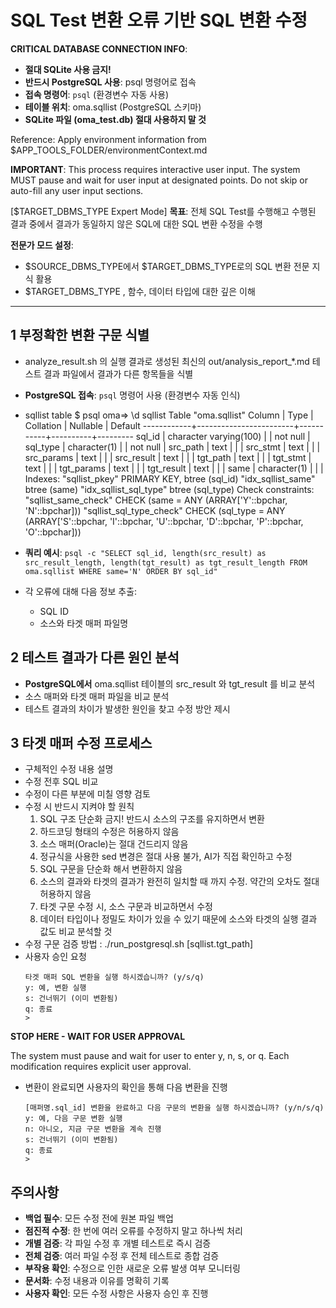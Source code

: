 # SQL Test 변환 오류 기반 SQL 변환 수정

**CRITICAL DATABASE CONNECTION INFO**:
- **절대 SQLite 사용 금지!** 
- **반드시 PostgreSQL 사용**: psql 명령어로 접속
- **접속 명령어**: `psql` (환경변수 자동 사용)
- **테이블 위치**: oma.sqllist (PostgreSQL 스키마)
- **SQLite 파일 (oma_test.db) 절대 사용하지 말 것**

Reference: Apply environment information from $APP_TOOLS_FOLDER/environmentContext.md

**IMPORTANT**: This process requires interactive user input. The system MUST pause and wait for user input at designated points. Do not skip or auto-fill any user input sections.

[$TARGET_DBMS_TYPE Expert Mode]
**목표**: 전체 SQL Test를 수행해고 수행된 결과 중에서 결과가 동일하지 않은 SQL에 대한 SQL 변환 수정을 수행

**전문가 모드 설정**:
- $SOURCE_DBMS_TYPE에서 $TARGET_DBMS_TYPE로의 SQL 변환 전문 지식 활용
- $TARGET_DBMS_TYPE , 함수, 데이터 타입에 대한 깊은 이해

---

## 1 부정확한 변환 구문 식별
- analyze_result.sh 의 실행 결과로 생성된 최신의 out/analysis_report_*.md 테스트 결과 파일에서 결과가 다른 항목들을 식별
- **PostgreSQL 접속**: `psql` 명령어 사용 (환경변수 자동 인식)
- sqllist table
$ psql
oma=> \d sqllist
                         Table "oma.sqllist"
   Column   |          Type          | Collation | Nullable | Default
------------+------------------------+-----------+----------+---------
 sql_id     | character varying(100) |           | not null |
 sql_type   | character(1)           |           | not null |
 src_path   | text                   |           |          |
 src_stmt   | text                   |           |          |
 src_params | text                   |           |          |
 src_result | text                   |           |          |
 tgt_path   | text                   |           |          |
 tgt_stmt   | text                   |           |          |
 tgt_params | text                   |           |          |
 tgt_result | text                   |           |          |
 same       | character(1)           |           |          |
Indexes:
    "sqllist_pkey" PRIMARY KEY, btree (sql_id)
    "idx_sqllist_same" btree (same)
    "idx_sqllist_sql_type" btree (sql_type)
Check constraints:
    "sqllist_same_check" CHECK (same = ANY (ARRAY['Y'::bpchar, 'N'::bpchar]))
    "sqllist_sql_type_check" CHECK (sql_type = ANY (ARRAY['S'::bpchar, 'I'::bpchar, 'U'::bpchar, 'D'::bpchar, 'P'::bpchar, 'O'::bpchar]))

- **쿼리 예시**: `psql -c "SELECT sql_id, length(src_result) as src_result_length, length(tgt_result) as tgt_result_length FROM oma.sqllist WHERE same='N' ORDER BY sql_id"`
- 각 오류에 대해 다음 정보 추출:
  - SQL ID
  - 소스와 타겟 매퍼 파일명

## 2 테스트 결과가 다른 원인 분석
- **PostgreSQL에서** oma.sqllist 테이블의 src_result 와 tgt_result 를 비교 분석
- 소스 매퍼와 타겟 매퍼 파일을 비교 분석
- 테스트 결과의 차이가 발생한 원인을 찾고 수정 방안 제시

## 3 타겟 매퍼 수정 프로세스
- 구체적인 수정 내용 설명
- 수정 전후 SQL 비교
- 수정이 다른 부분에 미칠 영향 검토
- 수정 시 반드시 지켜야 할 원칙
  1. SQL 구조 단순화 금지! 반드시 소스의 구조를 유지하면서 변환
  2. 하드코딩 형태의 수정은 허용하지 않음
  3. 소스 매퍼(Oracle)는 절대 건드리지 않음
  4. 정규식을 사용한 sed 변경은 절대 사용 불가, AI가 직접 확인하고 수정
  5. SQL 구문을 단순화 해서 변환하지 않음
  6. 소스의 결과와 타겟의 결과가 완전히 일치할 때 까지 수정. 약간의 오차도 절대 허용하지 않음
  7. 타겟 구문 수정 시, 소스 구문과 비교하면서 수정
  8. 데이터 타입이나 정밀도 차이가 있을 수 있기 때문에 소스와 타겟의 실행 결과 값도 비교 분석할 것
- 수정 구문 검증 방법 : ./run_postgresql.sh [sqllist.tgt_path]
- 사용자 승인 요청
   ```
   타겟 매퍼 SQL 변환을 실행 하시겠습니까? (y/s/q)
   y: 예, 변환 실행
   s: 건너뛰기 (이미 변환됨)
   q: 종료
   >
   ```
**STOP HERE - WAIT FOR USER APPROVAL**

The system must pause and wait for user to enter y, n, s, or q.
Each modification requires explicit user approval.

- 변환이 완료되면 사용자의 확인을 통해 다음 변환을 진행
   ```
   [매퍼명.sql_id] 변환을 완료하고 다음 구문의 변환을 실행 하시겠습니까? (y/n/s/q)
   y: 예, 다음 구문 변환 실행
   n: 아니오, 지금 구문 변환을 계속 진행
   s: 건너뛰기 (이미 변환됨)
   q: 종료
   >
   ```

## 주의사항

- **백업 필수**: 모든 수정 전에 원본 파일 백업
- **점진적 수정**: 한 번에 여러 오류를 수정하지 말고 하나씩 처리
- **개별 검증**: 각 파일 수정 후 개별 테스트로 즉시 검증
- **전체 검증**: 여러 파일 수정 후 전체 테스트로 종합 검증
- **부작용 확인**: 수정으로 인한 새로운 오류 발생 여부 모니터링
- **문서화**: 수정 내용과 이유를 명확히 기록
- **사용자 확인**: 모든 수정 사항은 사용자 승인 후 진행

